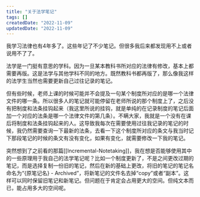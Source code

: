 ```yaml
---
title: "关于法学笔记"
tags: []
createdDate: "2022-11-09"
updatedDate: "2022-11-09"
---
```


我学习法律也有4年多了。这些年记了不少笔记。但很多我后来都发现用不上或者说用不了了。

法学是一门挺有意思的学科。因为一旦某本教科书所对应的法律有修改，基本上都需要再版。这是法学与其他学科不同的地方。既然教科书都再版了，那么像我这样的法学生当然也需要更新自己过往记录的笔记。

但有些时候，老师上课的时候可能并不会提及一句某个制度所对应的是哪一个法律文件的哪一条。所以很多人的笔记就可能停留在老师所说的那个制度上了，之后没有把制度和法条挂钩起来（我这里所说的挂钩，就是单纯的在记录制度的笔记后面加一个对应的法条是哪一个法律文件的第几条）。不瞒大家，我就是一个没有在课后将制度和法条挂钩起来的人。这导致我每次在需要使用过往我记录的笔记的时候，我仍然需要查询一下最新的法条，去看一下这个制度所对应的条文与我当时记下那段笔记的时候的条文有没有变化，如果有变化，就需要修改一下我的笔记。

突然想到了之前看的那篇[[Incremental-Notetaking]]，我在想是否能够使用其中的一些原理用于我自己的法学笔记呢？比如一个制度更新了，不是之间更改过期的笔记，而是选择复制一份旧的笔记，然后在新的基础上更改，将旧的笔记的笔记名命名为“{原笔记名} - Archived”，将新笔记的文件名去掉“copy”或者“副本”。这样可以同时保留旧笔记和新笔记。但问题在于肯定会占用更大的空间。但纯文本而已，能占用多大的空间呢。